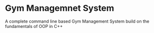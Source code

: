 # Gym Managemnet System

A complete command line based Gym Management System build on the fundamentals of OOP in C++
